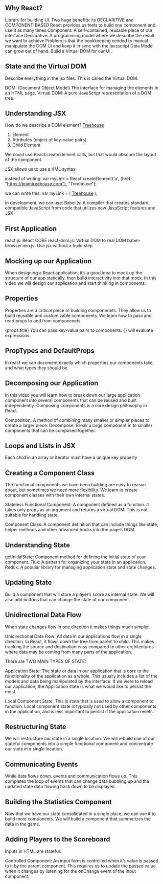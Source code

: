 ## Why React?
Library for building UI.
Two huge benefits: its DECLARITIVE and COMPONENT-BASED
React provides us tools to build one component and use it as many times
Component: A self-contained, reusable piece of our interface
Declarative: A programming model where we describe the result we want to achieve
Problem is that the bookkeeping needed to manual manipulate the DOM UI and keep it in sync with the javascript Data Model can grow out of hand.
Build a Virtual DOM for our UI.

## State and the Virtual DOM
Describe everything in the jsx files.  This is called the Virtual DOM.

DOM: (Document Object Model) The interface for managing the elements in an HTML page.
Virtual DOM: A pure JavaScript representation of a DOM tree.

## Understanding JSX
How do we describe a DOM element?
<a href="https://teamtreehouse.com">Treehouse</a>
1. Element
2. Attributes (object of key-value pairs)
3. Child Element

We could use React.createElement calls, but that would obscure the layout of the component.

JSX allows us to use a XML syntax

instead of writing: 
var myLink = React.createElement('a', {href: "https://teamtreehouse.com"}, "Treehouse");

we can write this:
var myLink = (
	<a href="http://teamtreehouse.com">Treehouse</a>
);

In development, we can use:
Babel.js: A compiler that creates standard, compatible JavaScript from code that utilizes new JavaScript features and JSX

## First Application
react.js: 				React CORE
react-dom.js:   		Virtual DOM to real DOM
babel-browser.min.js: 	Use jsx without a build step

## Mocking up our Application
When designing a React application, it’s a good idea to mock up the structure of our app statically, then build interactivity into that mock. In this video we will design our application and start thinking in components.

## Properties
Properties are a critical piece of building componenets.  They allow us to build reusable and customizable components.  We learn how to pass and read props to and from componenets.

{props.title}  You can pass key-value pairs to components.  {} will evaluate expressions.

## PropTypes and DefaultProps
In react we can document exactly which properties our components take, and what types they should be.

## Decomposing our Application
In this video you will learn how to break down our large application component into several components that can be reused and built independently. Composing components is a core design philosophy in React.

Composition: A method of combining many smaller or simpler pieces to create a larger piece.
Decompose: Break a large component in to smaller components that can be composed together.

## Loops and Lists in JSX
Each child in an array or iterator must have a unique key property

## Creating a Component Class
The functional components we have been building are easy to reason about, but sometimes we need more
flexibility.  We learn to create component classes with their own internal states.

Stateless Functional Component: A component defined as a function. 
It takes only props as an argument and returns a virtual DOM.
This is not suitable for handling state.

Component Class: A component definition that can include things like state, 
helper methods and other advanced hooks into the page’s DOM.

## Understanding State
getInitialState: Component method for defining the initial state of your component.
Flux: A pattern for organizing your state in an application.
Redux: A popular library for managing application state and state changes.

## Updating State
Build a component that will store a player’s score as internal state.
We will also add buttons that can change the state of our component.

## Unidirectional Data Flow
When state changes flow in one direction it makes things much simpler.

Unidirectional Data Flow: All data in our applications flow in a single direction.  In React, it flows down the tree from parent to child.  This makes tracking the source and destination easy compared to other architectures where data may be coming from many parts of the application.

There are TWO MAIN TYPES OF STATE:

Application State: The state or data in our application that is core to the functionality of the application as a whole.  This usually includes a list of the models and data being manipulated by the interface.  If we were to reload our application, the Application state is what we would like to persist the most.

Local Component State: This is state that is used to allow a component to function.  Local component state is typically not used by other components in the application, and is less important to persist if the application resets.

## Restructuring State
We will restructure our state in a single location.  We will rebuild one of our stateful components into a simple functional component and concentrate our state in a single location.


## Communicating Events
While data flows down, events and communication flows up.  This completes the loop of events that can
change data bubbling up and the updated state data flowing back down to be displayed.

## Building the Statistics Component
Now that we have our state consolidated in a single place, we can use it to build more components.  We will
build a component that summarizes the data in the game.

## Adding Players to the Scoreboard
Inputs in HTML are stateful.  

Controlled Component: An input form is controlled when it’s value is passed to it by the parent component. This requires us to update the passed value when it changes by listening for the onChange event of the input component.